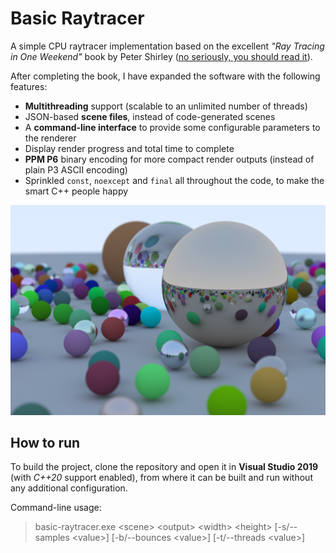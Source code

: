 # Basic Raytracer

A simple CPU raytracer implementation based on the excellent *"Ray Tracing in One Weekend"* book by Peter Shirley ([no seriously, you should read it](https://raytracing.github.io/books/RayTracingInOneWeekend.html)).

After completing the book, I have expanded the software with the following features:
* **Multithreading** support (scalable to an unlimited number of threads)
* JSON-based **scene files**, instead of code-generated scenes
* A **command-line interface** to provide some configurable parameters to the renderer
* Display render progress and total time to complete
* **PPM P6** binary encoding for more compact render outputs (instead of plain P3 ASCII encoding)
* Sprinkled `const`, `noexcept` and `final` all throughout the code, to make the smart C++ people happy


![Rendered image](/images/render.png)

## How to run

To build the project, clone the repository and open it in **Visual Studio 2019** (with *C++20* support enabled), from where it can be built and run without any additional configuration.

Command-line usage:
> basic-raytracer.exe \<scene\> \<output\> \<width\> \<height\> \[-s/--samples \<value\>\] \[-b/--bounces \<value\>\] \[-t/--threads \<value\>\]
